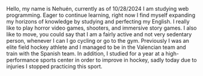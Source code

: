 Hello, my name is Nehuén, currently as of 10/28/2024 I am studying web programming. Eager to continue learning, right now I find myself expanding my 
horizons of knowledge by studying and perfecting my English. I really like to play horror video games, shooters, and immersive story games. I also 
like to move, you could say that I am a fairly active and not very sedentary person, whenever I can I go cycling or go to the gym. Previously I was 
an elite field hockey athlete and I managed to be in the Valencian team and train with the Spanish team. In addition, I studied for a year at a 
high-performance sports center in order to improve in hockey, sadly today due to injuries I stopped practicing this sport.
